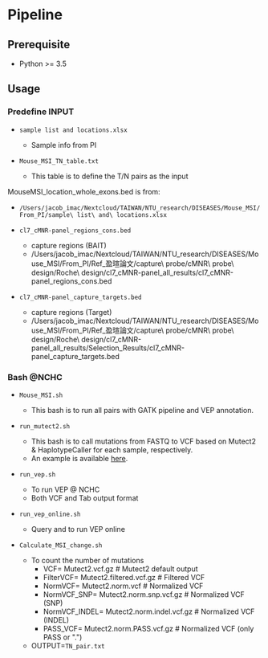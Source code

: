 # Pipeline

## Prerequisite

- Python >= 3.5

## Usage

### Predefine INPUT 
- `sample list and locations.xlsx`
  - Sample info from PI

- `Mouse_MSI_TN_table.txt`
  - This table is to define the T/N pairs as the input


MouseMSI_location_whole_exons.bed is from:
- `/Users/jacob_imac/Nextcloud/TAIWAN/NTU_research/DISEASES/Mouse_MSI/From_PI/sample\ list\ and\ locations.xlsx`

- `cl7_cMNR-panel_regions_cons.bed`
  - capture regions (BAIT)
  - /Users/jacob_imac/Nextcloud/TAIWAN/NTU_research/DISEASES/Mouse_MSI/From_PI/Ref_盈瑄論文/capture\ probe/cMNR\ probe\ design/Roche\ design/cl7_cMNR-panel_all_results/cl7_cMNR-panel_regions_cons.bed

- `cl7_cMNR-panel_capture_targets.bed`
  - capture regions (Target)
  - /Users/jacob_imac/Nextcloud/TAIWAN/NTU_research/DISEASES/Mouse_MSI/From_PI/Ref_盈瑄論文/capture\ probe/cMNR\ probe\ design/Roche\ design/cl7_cMNR-panel_all_results/Selection_Results/cl7_cMNR-panel_capture_targets.bed

### Bash @NCHC
- `Mouse_MSI.sh `
  - This bash is to run all pairs with GATK pipeline and VEP annotation.

- `run_mutect2.sh` 
  - This bash is to call mutations from FASTQ to VCF based on Mutect2 & HaplotypeCaller for each sample, respectively. 
  - An example is available [here](https://github.com/Jacob-s-Lab/CML/blob/12fc6b5071c5f747f1b90fe295d90410bc3f47c6/somatic_run.sh).

- `run_vep.sh`
  - To run VEP @ NCHC
  - Both VCF and Tab output format

- `run_vep_online.sh`
  - Query and to run VEP online

- `Calculate_MSI_change.sh`
  - To count the number of mutations
    - VCF=           Mutect2.vcf.gz			# Mutect2 default output
    - FilterVCF=     Mutect2.filtered.vcf.gz		# Filtered VCF
    - NormVCF=       Mutect2.norm.vcf			# Normalized VCF
    - NormVCF_SNP=   Mutect2.norm.snp.vcf.gz	   	# Normalized VCF (SNP)
    - NormVCF_INDEL= Mutect2.norm.indel.vcf.gz	 	# Normalized VCF (INDEL)
    - PASS_VCF=      Mutect2.norm.PASS.vcf.gz	  	# Normalized VCF (only PASS or ".")
  - OUTPUT=`TN_pair.txt`
